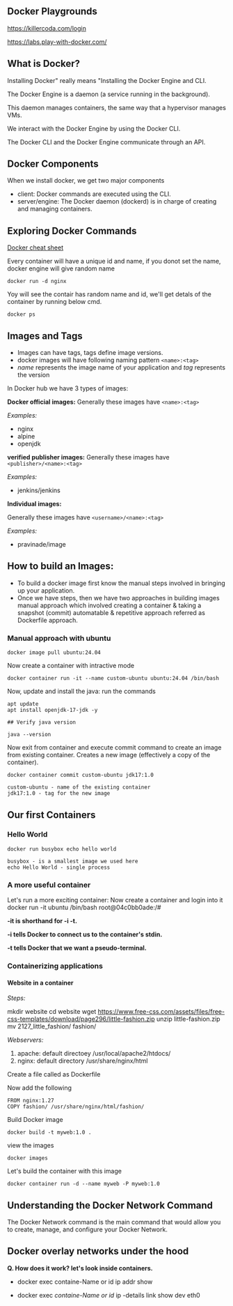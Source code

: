 ## Docker Playgrounds
https://killercoda.com/login

https://labs.play-with-docker.com/


## What is Docker?
Installing Docker" really means "Installing the Docker Engine and CLI.

The Docker Engine is a daemon (a service running in the background).

This daemon manages containers, the same way that a hypervisor manages VMs.

We interact with the Docker Engine by using the Docker CLI.

The Docker CLI and the Docker Engine communicate through an API.

## Docker Components

When we install docker, we get two major components
- client: Docker commands are executed using the CLI.
- server/engine: The Docker daemon (dockerd) is in charge of creating and managing containers.

## Exploring Docker Commands

[Docker cheat sheet](https://dockerlabs.collabnix.com/docker/cheatsheet/)

Every container will have a unique id and name, if you donot set the name, docker engine will give random name

    docker run -d nginx

Yoy will see the contair has random name and id, we'll get detals of the container by running below cmd.

    docker ps


## Images and Tags
- Images can have tags, tags define image versions.
- docker images will have following naming pattern `<name>:<tag>`
- *name* represents the image name of your application and *tag* represents the version

In Docker hub we have 3 types of images:

**Docker official images:**
Generally these images have `<name>:<tag>`

*Examples:*

- nginx
- alpine
- openjdk

**verified publisher images:**
Generally these images have` <publisher>/<name>:<tag>`

*Examples:*
- jenkins/jenkins

**Individual images:**

Generally these images have `<username>/<name>:<tag>`

*Examples:*

- pravinade/image

## How to build an Images:

- To build a docker image first know the manual steps involved in bringing up your application.
- Once we have steps, then we have two approaches in building images
manual approach which involved creating a container & taking a snapshot (commit)
automatable & repetitive approach referred as Dockerfile approach.

### Manual approach with ubuntu

    docker image pull ubuntu:24.04

Now create a container with intractive mode

    docker container run -it --name custom-ubuntu ubuntu:24.04 /bin/bash

Now, update and install the java: run the commands

    apt update
    apt install openjdk-17-jdk -y

    ## Verify java version

    java --version

Now exit from container and execute commit command to create an image from existing container. Creates a new image (effectively a copy of the container).

    docker container commit custom-ubuntu jdk17:1.0

    custom-ubuntu - name of the existing container
    jdk17:1.0 - tag for the new image


## Our first Containers
### Hello World
    docker run busybox echo hello world

    busybox - is a smallest image we used here
    echo Hello World - single process

### A more useful container

Let's run a more exciting container: Now create a container and login into it
    docker run -it ubuntu /bin/bash
    root@04c0bb0ade:/#

**-it is shorthand for -i -t.**

**-i tells Docker to connect us to the container's stdin.**

**-t tells Docker that we want a pseudo-terminal.**

### Containerizing applications

#### Website in a container

*Steps:*

mkdir website
cd website
wget https://www.free-css.com/assets/files/free-css-templates/download/page296/little-fashion.zip
unzip little-fashion.zip
mv 2127_little_fashion/ fashion/

*Webservers:*

1. apache: default directoey /usr/local/apache2/htdocs/
2. nginx: default directory /usr/share/nginx/html

Create a file called as Dockerfile

Now add the following

    FROM nginx:1.27
    COPY fashion/ /usr/share/nginx/html/fashion/

Build Docker image

    docker build -t myweb:1.0 .

view the images

    docker images

Let's build the container with this image

    docker container run -d --name myweb -P myweb:1.0



## Understanding the Docker Network Command
The Docker Network command is the main command that would allow you to create, manage, and configure your Docker Network. 

## Docker overlay networks under the hood

**Q. How does it work? let's look inside containers.**
- docker exec containe-Name or id ip addr show

- docker exec *containe-Name or id* ip -details link show dev eth0






